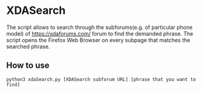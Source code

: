 <h1>XDASearch</h1>


The script allows to search through the subforums(e.g. of particular phone model) of https://xdaforums.com/ forum to find the demanded phrase. The script opens the Firefox Web Browser on every subpage that matches the searched phrase.



<h2>How to use</h2>
<code>python3 xdaSearch.py [XDASearch subforum URL] [phrase that you want to find]</code>

